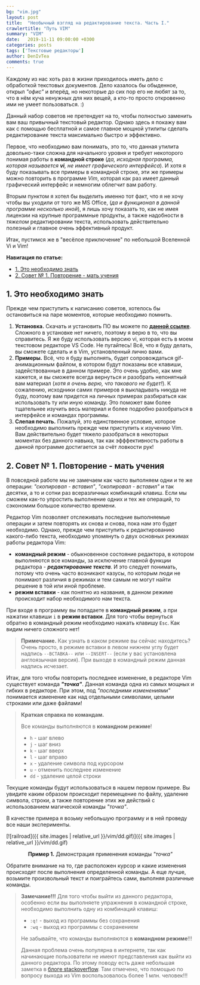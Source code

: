 ```yaml
---
bg: "vim.jpg"
layout: post
title:  "Необычный взгляд на редактирование текста. Часть I."
crawlertitle: "Путь VIM"
summary: "VIM"
date:   2019-11-11 09:00:00 +0300
categories: posts
tags: ['Текстовые редакторы']
author: DenIvTea
comments: true
---
```


Каждому из нас хоть раз в жизни приходилось иметь дело с обработкой текстовых документов. Дело казалось бы обыденное, открыл *"офис"* и вперёд, но некоторые до сих пор его не любят за то, что в нём куча ненужных для них вещей, а кто-то просто откровенно ими не умеет пользоваться. :)

Данный набор советов не претендует на то, чтобы полностью заменить вам ваш привычный текстовый редактор. Однако здесь я покажу вам как с помощью бесплатной и самое главное мощной утилиты сделать редактирование текста максимально быстро и эффективно. 

Первое, что необходимо вам понимать, это то, что данная утилита довольно-таки сложна для начального уровня и требует некоторого понимая работы в **командной строке** (*да, исходная программа, которая называется ***vi***, не имеет графического интерфейса*). И хотя я буду показывать все примеры в командной строке, эти же примеры можно повторить в программе *Vim*, которая как раз имеет данный графический интерфейс и немногим облегчит вам работу. 

Вторым пунктом я хотел бы выделить именно тот факт, что я не хочу чтобы вы уходили от того же MS Office, (*да и функционал в данной программе несколько иной*), я лишь хочу показать то, как не имея лицензии на крупные программные продукты, а также надобности в *тяжелом* редактировании текста, использовать действительно полезный и главное очень эффективный продукт.

Итак, пустимся же в "весёлое приключение" по небольшой Вселенной Vi и Vim!

**Навигация по статье:**

* <a href="#1">1. Это необходимо знать</a>
* <a href="#2">2. Совет № 1. Повторение - мать учения</a>

<h2><a name="1">1. Это необходимо знать</a></h2>

Прежде чем приступить к написанию советов, хотелось бы остановиться на паре моментов, которые необходимо помнить.

1. **Установка.** Скачать и установить ПО вы можете по [**данной ссылке**](https://www.vim.org/download.php "Download VIM"). Сложного в установке нет ничего, поэтому я верю в то, что вы справитесь. Я же буду использовать версию vi, которая есть в моем текстовом редакторе VS Code. Не пугайтесь! Всё, что я буду делать, вы сможете сделать и в Vim, установленный лично вами.
2. **Примеры.** Всё, что я буду выполнять, будет сопровождаться gif-анимационным файлом, в котором будут показаны все клавиши, задействованные в данном примере. Это очень удобно, как мне кажется, и вы сможете всегда вернуться и разобрать непонятный вам материал (*хотя я очень верю, что такового не будет!*). К сожалению, исходники самих примеров я выкладывать никуда не буду, поэтому вам придется на личных примерах разбираться как использовать ту или иную команду. Это поможет вам более тщательнее изучить весь материал и более подробно разобраться в интерфейсе и командах программы.
3. **Слепая печать.** Пожалуй, это единственное условие, которое необходимо выполнить прежде чем приступить к изучению Vim. Вам действительно будет тяжело разобраться в некоторых моментах без данного навыка, так как эфффективность работы в данной программе достигается за счёт ловкости рук! 

<h2><a name="2">2. Совет № 1. Повторение - мать учения</a></h2>

В повседной работе мы не замечаем как часто выполняем одни и те же операции: *"скопировал - вставил"*, *"скопировал - вставил"* и так десятки, а то и сотни раз всеразличных комбинаций клавиш. Если мы сможем как-то упростить выполнение одних и тех же операций, то сэкономим большое количество времени. 

Редактор Vim позволяет отслеживать последние выполняемые операции и затем повторять их снова и снова, пока нам это будет необходимо. Однако, прежде чем приступить к редактированию какого-либо текста, необходимо упомянуть о двух основных режимах работы редактора Vim:
* **командный режим** - обыкновенное состояние редактора, в котором выполняются все команды, за исключение главной функции редактора - ***редактирование текста***. И это следует понимать, потому что очень часто возникают казусы, по которым люди не понимают различия в режимах и тем самым не могут найти решение в той или иной проблеме.
* **режим вставки** - как понятно из названия, в данном режиме происходит набор необходимого нам текста.

При входе в программу вы попадаете в **командный режим**, а при нажатии клавиши <code>i</code> в **режим вставки**. Для того чтобы вернуться обратно в командный режим необходимо нажать клавишу <code>Esc</code>. Как видим ничего сложного нет!

> **Примечание.** Как узнать в каком режиме вы сейчас находитесь? Очень просто, в режиме вставки в левом нижнем углу будет надпись <code>--ВСТАВКА--</code> или <code>--INSERT--</code> (если у вас установлена англоязычная версия). При выходе в командный режим данная надпись исчезает.

Итак, для того чтобы повторить последнее изменение, в редакторе Vim существует команда ***"точка"***. Данная команда одна из самых мощных и гибких в редакторе. При этом, под *"последними изменениями"* понимается изменение как над отдельными символами, целыми строками или даже файлами!

> **Краткая справка по командам.**
> 
> Все команды выполняются в **командном режиме**!
> 
> * <code>h</code> - шаг влево
> * <code>j</code> - шаг вниз
> * <code>k</code> - шаг вверх
> * <code>l</code> - шаг вправо
> * <code>x</code> - удаление символа под курсором
> * <code>u</code> - отменить последнее изменение
> * <code>dd</code> - удаление целой строки

Текущие команды будут использоваться в нашем первом примере. Вы увидите каким образом происходит перемещение по файлу, удаление символа, строки, а также повторение этих же действий с использованием магической команды *"точка"*.

В качестве примера я возьму небольшую программу и в ней проведу все наши эксперименты.

[![railroad]({{ site.images | relative_url }}/vim/dd.gif)]({{ site.images | relative_url }}/vim/dd.gif)
<p style="text-align: center;"><b>Пример 1.</b> Демонстрация применения команды <i>"точка"</i></p>

Обратите внимание на то, где расположен курсор и какие изменения происходят после выполнения определенной команды. А еще лучше, возьмите произвольный текст и поиграйтесь сами, выполняя различные команды.

> **Замечание!!!** Для того чтобы выйти из данного редактора, особенно если вы выполняете упражнения в командной строке, необходимо выполнить одну из комбинаций клавиш:
> * <code>:q!</code> - выход из программы без сохранения
> * <code>:wq</code> - выход из программы c сохранением
> 
> Не забывайте, что команды выполняются в **командном режиме**!!!
> 
> Данная проблема очень популярна в интернете, так как начинающие пользователи не имеют представления как выйти из данного редактора. По этому поводу есть даже небольшая заметка в [блоге stackoverflow](https://stackoverflow.blog/2017/05/23/stack-overflow-helping-one-million-developers-exit-vim/). Там отмечено, что помощью по вопросу выхода из Vim воспользовалось более 1 млн. человек!!! 